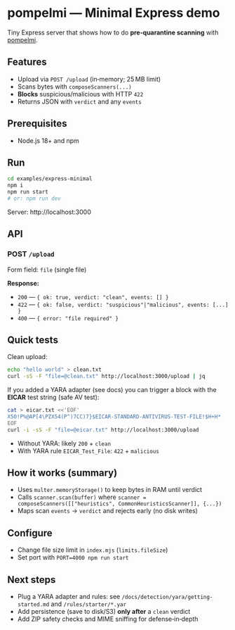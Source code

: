

# pompelmi — Minimal Express demo

Tiny Express server that shows how to do **pre‑quarantine scanning** with [pompelmi](https://github.com/pompelmi/pompelmi).

## Features
- Upload via `POST /upload` (in‑memory; 25 MB limit)
- Scans bytes with `composeScanners(...)`
- **Blocks** suspicious/malicious with HTTP `422`
- Returns JSON with `verdict` and any `events`

## Prerequisites
- Node.js 18+ and npm

## Run
```bash
cd examples/express-minimal
npm i
npm run start
# or: npm run dev
```
Server: http://localhost:3000

## API
### POST `/upload`
Form field: `file` (single file)

**Response:**
- `200` — `{ ok: true, verdict: "clean", events: [] }`
- `422` — `{ ok: false, verdict: "suspicious"|"malicious", events: [...] }`
- `400` — `{ error: "file required" }`

## Quick tests
Clean upload:
```bash
echo "hello world" > clean.txt
curl -sS -F "file=@clean.txt" http://localhost:3000/upload | jq
```

If you added a YARA adapter (see docs) you can trigger a block with the **EICAR** test string (safe AV test):
```bash
cat > eicar.txt <<'EOF'
X5O!P%@AP[4\PZX54(P^)7CC)7}$EICAR-STANDARD-ANTIVIRUS-TEST-FILE!$H+H*
EOF
curl -i -sS -F "file=@eicar.txt" http://localhost:3000/upload
```
- Without YARA: likely `200` + `clean`
- With YARA rule `EICAR_Test_File`: `422` + `malicious`

## How it works (summary)
- Uses `multer.memoryStorage()` to keep bytes in RAM until verdict
- Calls `scanner.scan(buffer)` where `scanner = composeScanners([["heuristics", CommonHeuristicsScanner]], {...})`
- Maps scan `events` → `verdict` and rejects early (no disk writes)

## Configure
- Change file size limit in `index.mjs` (`limits.fileSize`)
- Set port with `PORT=4000 npm run start`

## Next steps
- Plug a YARA adapter and rules: see `/docs/detection/yara/getting-started.md` and `/rules/starter/*.yar`
- Add persistence (save to disk/S3) **only after** a `clean` verdict
- Add ZIP safety checks and MIME sniffing for defense‑in‑depth
